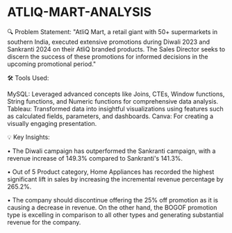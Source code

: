 # ATLIQ-MART-ANALYSIS

🔍 Problem Statement: 
"AtliQ Mart, a retail giant with 50+ supermarkets in southern India, executed extensive promotions during Diwali 2023 and Sankranti 2024 on their AtliQ branded products. The Sales Director seeks to discern the success of these promotions for informed decisions in the upcoming promotional period." 

🛠️ Tools Used: 

MySQL: Leveraged advanced concepts like Joins, CTEs, Window functions, String functions, and Numeric functions for comprehensive data analysis. 
Tableau: Transformed data into insightful visualizations using features such as calculated fields, parameters, and dashboards. Canva: For creating a visually engaging presentation. 

💡 Key Insights: 

•	The Diwali campaign has outperformed the Sankranti campaign, with a revenue increase of 149.3% compared to Sankranti's 141.3%.

•	Out of 5 Product category, Home Appliances has recorded the highest significant lift in sales by increasing the incremental revenue percentage by 265.2%. 

•	The company should discontinue offering the 25% off promotion as it is causing a decrease in revenue. On the other hand, the BOGOF promotion type is excelling in comparison 
  to all other types and generating substantial revenue for the company.
